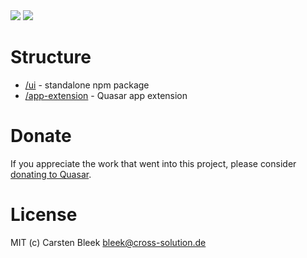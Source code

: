 <img src="https://img.shields.io/npm/v/quasar-ui-salary.svg?label=quasar-ui-salary">
<img src="https://img.shields.io/npm/v/quasar-app-extension-salary.svg?label=quasar-app-extension-salary">

# Structure
* [/ui](ui) - standalone npm package
* [/app-extension](app-extension) - Quasar app extension

# Donate
If you appreciate the work that went into this project, please consider [donating to Quasar](https://donate.quasar.dev).

# License
MIT (c) Carsten Bleek <bleek@cross-solution.de>
